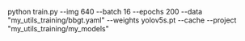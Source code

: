 python train.py --img 640 --batch 16 --epochs 200 --data "my_utils_training/bbgt.yaml" --weights yolov5s.pt --cache --project "my_utils_training/my_models"
